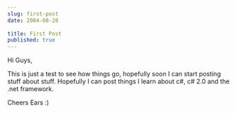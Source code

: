 ```yaml
---
slug: first-post
date: 2004-08-28
 
title: First Post
published: true
---
```

Hi Guys,
<p />
This is just a test to see how things go, hopefully soon I can start posting stuff about stuff.  Hopefully I can post things I learn about c#, c# 2.0 and the .net framework.
<p />
Cheers Ears :)
<p />

<br />

